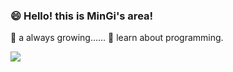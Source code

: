 ###  😄 Hello! this is MinGi's area!

 🌱 a always growing......
 🤔 learn about programming.
 
<a href = "https://www.instagram.com/yoomingi31/?hl=ko">
<img src="https://img.shields.io/badge/Instagram-0076D6?style=flat-square&logo=Instagram&logoColor=white"/>
</a>
